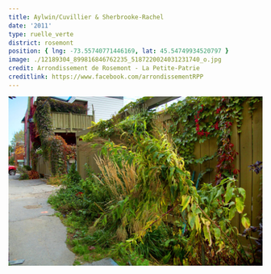 ```yaml
---
title: Aylwin/Cuvillier & Sherbrooke-Rachel
date: '2011'
type: ruelle_verte
district: rosemont
position: { lng: -73.55740771446169, lat: 45.54749934520797 }
image: ./12189304_899816846762235_5187220024031231740_o.jpg
credit: Arrondissement de Rosemont - La Petite-Patrie
creditlink: https://www.facebook.com/arrondissementRPP
---
```


![](./12187946_899802840096969_3372335209388354181_o.jpg "Crédit Arrondissement de Rosemont - La Petite-Patrie") 